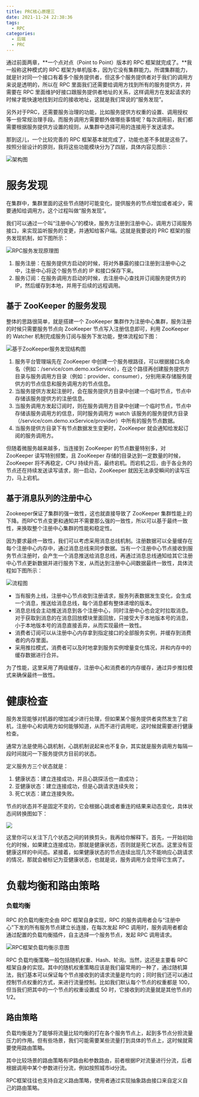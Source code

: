```yaml
---
title: PRC核心原理三
date: 2021-11-24 22:38:36
tags:
  - RPC
categories:
  - 后端
  - PRC
---
```


通过前面两章，**一个点对点（Point to Point）版本的 RPC 框架就完成了。**我一般称这种模式的 RPC 框架为单机版本，因为它没有集群能力。所谓集群能力，就是针对同一个接口有着多个服务提供者，但这多个服务提供者对于我们的调用方来说是透明的，所以在 RPC 里面我们还需要给调用方找到所有的服务提供方，并需要在 RPC 里面维护好接口跟服务提供者地址的关系，这样调用方在发起请求的时候才能快速地找到对应的接收地址，这就是我们常说的“服务发现”。

另外对于PRC，还需要服务治理的功能，比如服务提供方权重的设置、调用授权等一些常规治理手段。而服务调用方需要额外做哪些事情呢？每次调用前，我们都需要根据服务提供方设置的规则，从集群中选择可用的连接用于发送请求。

那到这儿，一个比较完善的 RPC 框架基本就完成了，功能也差不多就是这些了。按照分层设计的原则，我将这些功能模块分为了四层，具体内容见图示：

![](assets/20211123222243-7o334it.jpe "架构图")

# 服务发现

在集群中，集群里面的这些节点随时可能变化，提供服务的节点增加或者减少，需要通知给调用方。这个过程叫做“服务发现”。

<!--more -->
我们可以通过一个叫“注册中心”的模块，服务方注册到注册中心，调用方订阅服务接口，来实现监听服务的变更，并通知给客户端。这就是我要说的 PRC 框架的服务发现机制，如下图所示：

![](assets/20211123222916-yaqxa0f.jpe "RPC服务发现原理图")

1. 服务注册：在服务提供方启动的时候，将对外暴露的接口注册到注册中心之中，注册中心将这个服务节点的 IP 和接口保存下来。
2. 服务订阅：在服务调用方启动的时候，去注册中心查找并订阅服务提供方的 IP，然后缓存到本地，并用于后续的远程调用。

## 基于 ZooKeeper 的服务发现

整体的思路很简单，就是搭建一个 ZooKeeper 集群作为注册中心集群，服务注册的时候只需要服务节点向 ZooKeeper 节点写入注册信息即可，利用 ZooKeeper 的 Watcher 机制完成服务订阅与服务下发功能，整体流程如下图：

![](assets/20211123233504-6q7kgts.jpe "基于ZooKeeper服务发现结构图")

1. 服务平台管理端先在 ZooKeeper 中创建一个服务根路径，可以根据接口名命名（例如：/service/com.demo.xxService），在这个路径再创建服务提供方目录与服务调用方目录（例如：provider、consumer），分别用来存储服务提供方的节点信息和服务调用方的节点信息。
2. 当服务提供方发起注册时，会在服务提供方目录中创建一个临时节点，节点中存储该服务提供方的注册信息。
3. 当服务调用方发起订阅时，则在服务调用方目录中创建一个临时节点，节点中存储该服务调用方的信息，同时服务调用方 watch 该服务的服务提供方目录（/service/com.demo.xxService/provider）中所有的服务节点数据。
4. 当服务提供方目录下有节点数据发生变更时，ZooKeeper 就会通知给发起订阅的服务调用方。

但随着微服务越来越多，当连接到 ZooKeeper 的节点数量特别多，对 ZooKeeper 读写特别频繁，且 ZooKeeper 存储的目录达到一定数量的时候，ZooKeeper 将不再稳定，CPU 持续升高，最终宕机。而宕机之后，由于各业务的节点还在持续发送读写请求，刚一启动，ZooKeeper 就因无法承受瞬间的读写压力，马上宕机。

## 基于消息队列的注册中心

Zookeeper保证了集群的强一致性，这也就直接导致了 ZooKeeper 集群性能上的下降。而RPC节点变更和通知并不需要那么强的一致性，所以可以基于最终一致性，来换取整个注册中心集群的性能和稳定性。

因为要求最终一致性，我们可以考虑采用消息总线机制。注册数据可以全量缓存在每个注册中心内存中，通过消息总线来同步数据。当有一个注册中心节点接收到服务节点注册时，会产生一个消息推送给消息总线，再通过消息总线通知给其它注册中心节点更新数据并进行服务下发，从而达到注册中心间数据最终一致性，具体流程如下图所示：

![](assets/20211123233933-tak4nrf.jpe "流程图")

* 当有服务上线，注册中心节点收到注册请求，服务列表数据发生变化，会生成一个消息，推送给消息总线，每个消息都有整体递增的版本。
* 消息总线会主动推送消息到各个注册中心，同时注册中心也会定时拉取消息。对于获取到消息的在消息回放模块里面回放，只接受大于本地版本号的消息，小于本地版本号的消息直接丢弃，从而实现最终一致性。
* 消费者订阅可以从注册中心内存拿到指定接口的全部服务实例，并缓存到消费者的内存里面。
* 采用推拉模式，消费者可以及时地拿到服务实例增量变化情况，并和内存中的缓存数据进行合并。

为了性能，这里采用了两级缓存，注册中心和消费者的内存缓存，通过异步推拉模式来确保最终一致性。

# 健康检查

服务发现能够对机器的增加减少进行处理，但如果某个服务提供者突然发生了宕机，注册中心和调用方如何能够知道，从而不进行调用呢，这时候就需要进行健康检查。

通常方法是使用心跳机制，心跳机制说起来也不复杂，其实就是服务调用方每隔一段时间就问一下服务提供方目前的状态。

定义服务方三个状态就是：

1. 健康状态：建立连接成功，并且心跳探活也一直成功；
2. 亚健康状态：建立连接成功，但是心跳请求连续失败；
3. 死亡状态：建立连接失败。

节点的状态并不是固定不变的，它会根据心跳或者重连的结果来动态变化，具体状态间转换图如下：

![](assets/20211123234626-259mvq7.jpe)

这里你可以关注下几个状态之间的转换剪头，我再给你解释下。首先，一开始初始化的时候，如果建立连接成功，那就是健康状态，否则就是死亡状态。这里没有亚健康这样的中间态。紧接着，如果健康状态的节点连续出现几次不能响应心跳请求的情况，那就会被标记为亚健康状态，也就是说，服务调用方会觉得它生病了。

# 负载均衡和路由策略

### 负载均衡

RPC 的负载均衡完全由 RPC 框架自身实现，RPC 的服务调用者会与“注册中心”下发的所有服务节点建立长连接，在每次发起 RPC 调用时，服务调用者都会通过配置的负载均衡插件，自主选择一个服务节点，发起 RPC 调用请求。

![](assets/20211123235216-8f775qo.jpe "RPC框架负载均衡示意图")

RPC 负载均衡策略一般包括随机权重、Hash、轮询。当然，这还是主要看 RPC 框架自身的实现。其中的随机权重策略应该是我们最常用的一种了，通过随机算法，我们基本可以保证每个节点接收到的请求流量是均匀的；同时我们还可以通过控制节点权重的方式，来进行流量控制。比如我们默认每个节点的权重都是 100，但当我们把其中的一个节点的权重设置成 50 时，它接收到的流量就是其他节点的 1/2。

## 路由策略

负载均衡是为了能够将流量比较均衡的打在各个服务节点上，起到多节点分担流量压力的作用。但有些场景，我们可能需要某些流量打到具体的节点上，这时候就需要使用路由策略。

其中比较场景的路由策略有IP路由和参数路由，前者根据IP对流量进行分流，后者根据调用中某个参数进行分流，例如按照城市id分流。

RPC框架往往也支持自定义路由策略，使用者通过实现抽象路由接口来自定义自己的路由策略。
